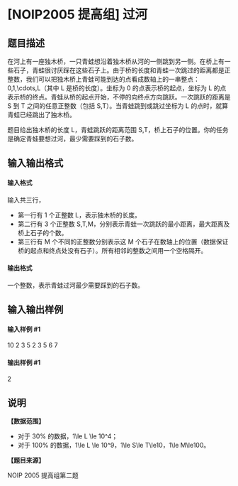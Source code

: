 
# [NOIP2005 提高组] 过河
## 题目描述
在河上有一座独木桥，一只青蛙想沿着独木桥从河的一侧跳到另一侧。在桥上有一些石子，青蛙很讨厌踩在这些石子上。由于桥的长度和青蛙一次跳过的距离都是正整数，我们可以把独木桥上青蛙可能到达的点看成数轴上的一串整点：0,1,\cdots,L（其中 L 是桥的长度）。坐标为 0 的点表示桥的起点，坐标为 L 的点表示桥的终点。青蛙从桥的起点开始，不停的向终点方向跳跃。一次跳跃的距离是 S 到 T 之间的任意正整数（包括 S,T）。当青蛙跳到或跳过坐标为 L 的点时，就算青蛙已经跳出了独木桥。

题目给出独木桥的长度 L，青蛙跳跃的距离范围 S,T，桥上石子的位置。你的任务是确定青蛙要想过河，最少需要踩到的石子数。
## 输入输出格式
#### 输入格式

输入共三行，

- 第一行有 1 个正整数 L，表示独木桥的长度。
- 第二行有 3 个正整数 S,T,M，分别表示青蛙一次跳跃的最小距离，最大距离及桥上石子的个数。
- 第三行有 M 个不同的正整数分别表示这 M 个石子在数轴上的位置（数据保证桥的起点和终点处没有石子）。所有相邻的整数之间用一个空格隔开。
#### 输出格式

一个整数，表示青蛙过河最少需要踩到的石子数。


## 输入输出样例
#### 输入样例 #1
10
2 3 5
2 3 5 6 7

#### 输出样例 #1
2
## 说明
**【数据范围】**

- 对于 30\% 的数据，1\le L \le 10^4；
- 对于 100\% 的数据，1\le L \le 10^9，1\le S\le T\le10，1\le M\le100。

**【题目来源】**

NOIP 2005 提高组第二题
